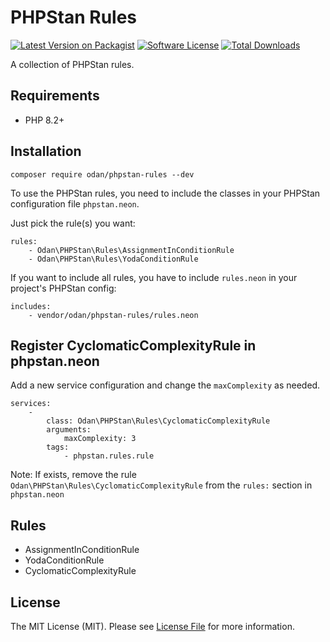 # PHPStan Rules

[![Latest Version on Packagist](https://img.shields.io/github/release/odan/phpstan-rules.svg)](https://packagist.org/packages/odan/phpstan-rules)
[![Software License](https://img.shields.io/badge/license-MIT-brightgreen.svg)](LICENSE)
[![Total Downloads](https://img.shields.io/packagist/dt/odan/phpstan-rules.svg)](https://packagist.org/packages/odan/phpstan-rules/stats)

A collection of PHPStan rules.

## Requirements

* PHP 8.2+

## Installation

```
composer require odan/phpstan-rules --dev
```

To use the PHPStan rules, you need to include the classes 
in your PHPStan configuration file `phpstan.neon`.

Just pick the rule(s) you want:

```neon
rules:
	- Odan\PHPStan\Rules\AssignmentInConditionRule
	- Odan\PHPStan\Rules\YodaConditionRule
```

If you want to include all rules, you have to include `rules.neon` in your project's PHPStan config:

```neon
includes:
	- vendor/odan/phpstan-rules/rules.neon
```

## Register CyclomaticComplexityRule in phpstan.neon

Add a new service configuration and change the `maxComplexity` as needed.

```neon
services:
	-
		class: Odan\PHPStan\Rules\CyclomaticComplexityRule
		arguments:
			maxComplexity: 3
		tags:
			- phpstan.rules.rule

```

Note: If exists, remove the rule `Odan\PHPStan\Rules\CyclomaticComplexityRule` from the `rules:` section in `phpstan.neon`

## Rules

* AssignmentInConditionRule
* YodaConditionRule
* CyclomaticComplexityRule

## License

The MIT License (MIT). Please see [License File](LICENSE) for more information.
